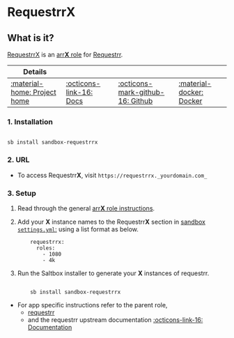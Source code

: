 # Requestrr**X**

## What is it?

[RequestrrX](https://github.com/darkalfx/requestrr) is an [arr**X** role](arrx) for [Requestrr](/sandbox/apps/requestrr).

| Details     |             |             |             |
|-------------|-------------|-------------|-------------|
| [:material-home: Project home ](https://github.com/darkalfx/requestrr) | [:octicons-link-16: Docs](https://github.com/darkalfx/requestrr/wiki) | [:octicons-mark-github-16: Github](https://github.com/darkalfx/requestrr) | [:material-docker: Docker ](https://hub.docker.com/r/hotio/requestrr)|

### 1. Installation

``` shell

sb install sandbox-requestrrx

```

### 2. URL

- To access Requestrr**X**, visit `https://requestrrx._yourdomain.com_`

### 3. Setup

1. Read through the general [arr**X** role instructions](/sandbox/apps/arrx).

2. Add your **X** instance names to the Requestrr**X** section in [sandbox `settings.yml`:](/sandbox/settings) using a list format as below.

    ``` { .yaml }
        requestrrx:
          roles:
            - 1080
            - 4k
    ```

3. Run the Saltbox installer to generate your **X** instances of requestrr.

      ``` { .shell }

          sb install sandbox-requestrrx

      ```

- For app specific instructions refer to the parent role,
     - [requestrr](/sandbox/apps/requestrr)
     - and the requestrr upstream documentation 
       [:octicons-link-16: Documentation ](https://github.com/darkalfx/requestrr/wiki)
